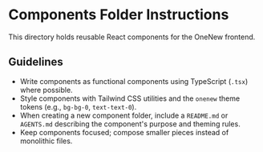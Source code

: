 # Components Folder Instructions

This directory holds reusable React components for the OneNew frontend.

## Guidelines
- Write components as functional components using TypeScript (`.tsx`) where possible.
- Style components with Tailwind CSS utilities and the `onenew` theme tokens (e.g., `bg-bg-0`, `text-text-0`).
- When creating a new component folder, include a `README.md` or `AGENTS.md` describing the component's purpose and theming rules.
- Keep components focused; compose smaller pieces instead of monolithic files.
